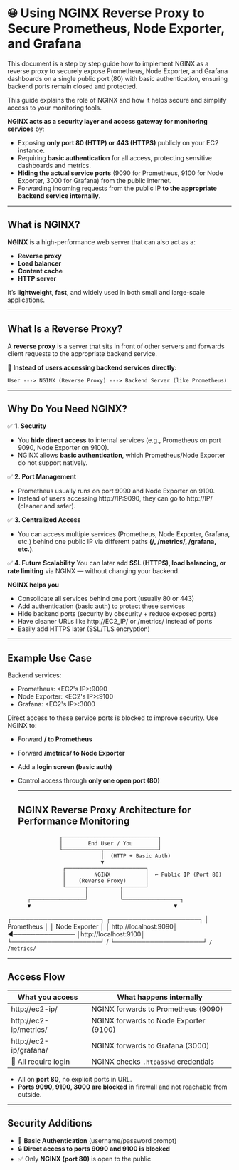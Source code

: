 # 🌐 Using NGINX Reverse Proxy to Secure Prometheus, Node Exporter, and Grafana

This document is a step by step guide how to implement NGINX as a reverse proxy to securely expose Prometheus, Node Exporter, and Grafana dashboards on a single public port (80) with basic authentication, ensuring backend ports remain closed and protected.

This guide explains the role of NGINX and how it helps secure and simplify access to your monitoring tools.

**NGINX acts as a security layer and access gateway for monitoring services** by:
- Exposing **only port 80 (HTTP) or 443 (HTTPS)** publicly on your EC2 instance.
- Requiring **basic authentication** for all access, protecting sensitive dashboards and metrics.
- **Hiding the actual service ports** (9090 for Prometheus, 9100 for Node Exporter, 3000 for Grafana) from the public internet.
- Forwarding incoming requests from the public IP **to the appropriate backend service internally**.

---
## What is NGINX?

**NGINX** is a high-performance web server that can also act as a:
- **Reverse proxy**
- **Load balancer**
- **Content cache**
- **HTTP server**

It’s **lightweight, fast**, and widely used in both small and large-scale applications.

---
## What Is a Reverse Proxy?

A **reverse proxy** is a server that sits in front of other servers and forwards client requests to the appropriate backend service.

🔄 **Instead of users accessing backend services directly:**

```
User ---> NGINX (Reverse Proxy) ---> Backend Server (like Prometheus)
```

---
## Why Do You Need NGINX?

✅ **1. Security**
- You **hide direct access** to internal services (e.g., Prometheus on port 9090, Node Exporter on 9100).
- NGINX allows **basic authentication**, which Prometheus/Node Exporter do not support natively.

✅ **2. Port Management**
- Prometheus usually runs on port 9090 and Node Exporter on 9100.
- Instead of users accessing http://IP:9090, they can go to http://IP/ (cleaner and safer).

✅ **3. Centralized Access**
- You can access multiple services (Prometheus, Node Exporter, Grafana, etc.) behind one public IP via different paths **(/, /metrics/, /grafana, etc.)**.

✅ **4. Future Scalability**
You can later add **SSL (HTTPS), load balancing, or rate limiting** via NGINX — without changing your backend.

**NGINX helps you**
- Consolidate all services behind one port (usually 80 or 443)
- Add authentication (basic auth) to protect these services
- Hide backend ports (security by obscurity + reduce exposed ports)
- Have cleaner URLs like http://EC2_IP/ or /metrics/ instead of ports
- Easily add HTTPS later (SSL/TLS encryption)

---
## Example Use Case

Backend services:
- Prometheus: <EC2's IP>:9090
- Node Exporter: <EC2's IP>:9100
- Grafana: <EC2's IP>:3000

Direct access to these service ports is blocked to improve security. Use NGINX to:
- Forward **/ to Prometheus**
- Forward **/metrics/ to Node Exporter**
- Add a **login screen (basic auth)**
- Control access through **only one open port (80)**

  ---
  ## NGINX Reverse Proxy Architecture for Performance Monitoring

                   ┌──────────────────────────────┐
                   │        End User / You        │
                   └────────────┬─────────────────┘
                                │  (HTTP + Basic Auth)
                                ▼
                    ┌─────────────────────────┐
                    │         NGINX           │  ← Public IP (Port 80)
                    │    (Reverse Proxy)      │
                    └──────┬──────────┬───────┘
                           │          │
         ┌─────────────────┘          └──────────────────┐
         ▼                                             ▼
┌────────────────────┐                     ┌────────────────────┐
│   Prometheus        │                     │   Node Exporter     │
│ http://localhost:9090│   ◄──────────────  │http://localhost:9100│
└────────────────────┘        /             └────────────────────┘
                            `/`                         `/metrics/`

---
## Access Flow

| What you access          | What happens internally          |
|-------------------------|---------------------------------|
| http://ec2-ip/          | NGINX forwards to Prometheus (9090)    |
| http://ec2-ip/metrics/  | NGINX forwards to Node Exporter (9100) |
| http://ec2-ip/grafana/  | NGINX forwards to Grafana (3000)        |
| 🔐 All require login      | NGINX checks `.htpasswd` credentials      |


- All on **port 80**, no explicit ports in URL.
- **Ports 9090, 9100, 3000 are blocked** in firewall and not reachable from outside.

---
## Security Additions

- 🔐 **Basic Authentication** (username/password prompt)
- 🔒 **Direct access to ports 9090 and 9100 is blocked**
- ✅ Only **NGINX (port 80)** is open to the public

